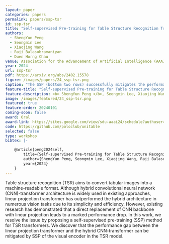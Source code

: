 ```yaml
---
layout: paper
categories: papers
permalink: papers/ssp-tsr
id: ssp-tsr
title: "Self-supervised Pre-training for Table Structure Recognition Transformer"
authors:
  - ShengYun Peng
  - Seongmin Lee
  - Xiaojing Wang
  - Raji Balasubramaniyan
  - Duen Horng Chau
venue: Association for the Advancement of Artificial Intelligence (AAAI) SDU Workshop
year: 2024
url: ssp-tsr
pdf: https://arxiv.org/abs/2402.15578
figure: /images/papers/24_ssp-tsr.png
caption: "The SSP (bottom two rows) successfully mitigates the performance gap between the linear projection transformer and the hybrid CNN-transformer. Training the linear projection transformer from scratch leads to a significant performance drop in TEDS score compared to the hybrid CNN-transformer architecture, especially for complex tables. We present the results of two finetuning methods: 1) LinearProj (frozen) - freezing the weights in the visual encoder and only training the textual decoder for a few epochs, and 2) LinearProj - directly finetuning all the weights. Both methods achieve similar performance, which outperforms TableFormer and is on par with VAST."
feature-title: "Self-supervised Pre-training for Table Structure Recognition Transformer"
feature-description: <b> ShengYun Peng </b>, Seongmin Lee, Xiaojing Wang, Raji Balasubramaniyan, Duen Horng Chau
image: /images/featured/24_ssp-tsr.png
featured: true
feature-order: 20240101
coming-soon: false
award: Oral
award-link: https://sites.google.com/view/sdu-aaai24/schedule?authuser=0
code: https://github.com/poloclub/unitable
selected: false
type: workshop
bibtex: |-

    @article{peng2024self,
        title={Self-supervised Pre-training for Table Structure Recognition Transformer},
        author={ShengYun Peng, Seongmin Lee, Xiaojing Wang, Raji Balasubramaniyan, Duen Horng Chau},
        year={2024}
    }
---
```


Table structure recognition (TSR) aims to convert tabular images into a machine-readable format. Although hybrid convolutional neural network (CNN)-transformer architecture is widely used in existing approaches, linear projection transformer has outperformed the hybrid architecture in numerous vision tasks due to its simplicity and efficiency. However, existing research has demonstrated that a direct replacement of CNN backbone with linear projection leads to a marked performance drop. In this work, we resolve the issue by proposing a self-supervised pre-training (SSP) method for TSR transformers. We discover that the performance gap between the linear projection transformer and the hybrid CNN-transformer can be mitigated by SSP of the visual encoder in the TSR model.